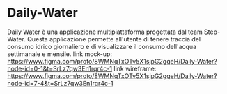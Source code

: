 # Daily-Water
Daily Water è una applicazione multipiattaforma progettata dal team Step-Water.
Questa applicazione permette all'utente di tenere traccia del consumo idrico giornaliero e di visualizzare il consumo dell'acqua settimanale e mensile.
link mock-up: https://www.figma.com/proto/8WMNqTxOTv5X1sjpG2gqeH/Daily-Water?node-id=0-1&t=SrLz7qw3En1rqr4c-1
link wireframe: https://www.figma.com/proto/8WMNqTxOTv5X1sjpG2gqeH/Daily-Water?node-id=7-4&t=SrLz7qw3En1rqr4c-1
